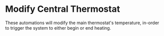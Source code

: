 # Modify Central Thermostat

These automations will modify the main thermostat's temperature, in-order to trigger the system to either begin or end heating.